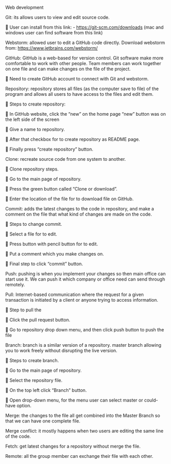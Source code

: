 Web development 

Git: its allows users to view and edit source code.

  	User can install from this link: - https://git-scm.com/downloads (mac and windows user can find software from this link)

Webstorm: allowed user to edit a GitHub code directly. Download webstorm from: https://www.jetbrains.com/webstorm/

GitHub: GitHub is a web-based for version control. Git software make more comfortable to work with other people. Team members can work together on one file and can make changes on the file of the project. 

   	Need to create GitHub account to connect with Git and webstorm.

Repository:  repository stores all files (as the computer save to file) of the program and allows all users to have access to the files and edit them.

 Steps to create repository:

  	In GitHub website, click the “new” on the home page “new” button was on the left side of the screen 

  	Give a name to repository.

  	After that checkbox for to create repository as README page.

  	Finally press “create repository” button.

Clone: recreate source code from one system to another.

	Clone repository steps.

	Go to the main page of repository.

	Press the green button called “Clone or download”.

	Enter the location of the file for to download file on GitHub.

Commit: adds the latest changes to the code in repository, and make a comment on the file that what kind of changes are made on the code.

	Steps to change commit.

	Select a file for to edit.

	Press button with pencil button for to edit.

	Put a comment which you make changes on.

	Final step to click “commit” button.

Push: pushing is when you implement your changes so then main office can start use it. We can push it which company or office need can send through remotely.

Pull: Internet-based communication where the request for a given transaction is initiated by a client or anyone trying to access information.

	Step to pull the

	Click the pull request button.

	Go to repository drop down menu, and then click push button to push the file

Branch:  branch is a similar version of a repository. master branch allowing you to work freely without disrupting the live version.

	Steps to create branch.

	Go to the main page of repository.

	Select the repository file.

	On the top left click “Branch” button.

	Open drop-down menu, for the menu user can select master or could-have option. 

Merge: the changes to the file all get combined into the Master Branch so that we can have one complete file.

Merge conflict: it mostly happens when two users are editing the same line of the code. 

Fetch: get latest changes for a repository without merge the file. 

Remote: all the group member can exchange their file with each other. 



